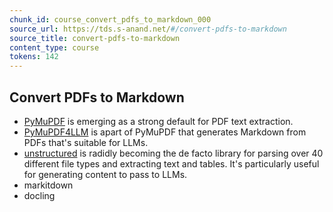 ```yaml
---
chunk_id: course_convert_pdfs_to_markdown_000
source_url: https://tds.s-anand.net/#/convert-pdfs-to-markdown
source_title: convert-pdfs-to-markdown
content_type: course
tokens: 142
---
```


## Convert PDFs to Markdown

- [PyMuPDF](https://pymupdf.readthedocs.io/) is emerging as a strong default for PDF text extraction.
- [PyMuPDF4LLM](https://pymupdf.readthedocs.io/en/latest/pymupdf4llm/index.html) is apart of PyMuPDF that generates Markdown from PDFs that's suitable for LLMs.
- [unstructured](https://unstructured.io/) is radidly becoming the de facto library for parsing over 40 different file types and extracting text and tables. It's particularly useful for generating content to pass to LLMs.
- markitdown
- docling
